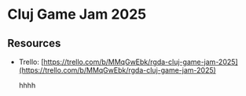 # Cluj Game Jam 2025

## Resources

- Trello:
  [https://trello.com/b/MMqGwEbk/rgda-cluj-game-jam-2025](https://trello.com/b/MMqGwEbk/rgda-cluj-game-jam-2025)

  hhhh
